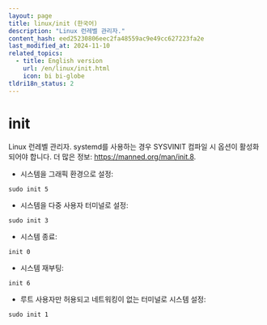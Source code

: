 ```yaml
---
layout: page
title: linux/init (한국어)
description: "Linux 런레벨 관리자."
content_hash: eed25230806eec2fa48559ac9e49cc627223fa2e
last_modified_at: 2024-11-10
related_topics:
  - title: English version
    url: /en/linux/init.html
    icon: bi bi-globe
tldri18n_status: 2
---
```

# init

Linux 런레벨 관리자.
systemd를 사용하는 경우 SYSVINIT 컴파일 시 옵션이 활성화되어야 합니다.
더 많은 정보: <https://manned.org/man/init.8>.

- 시스템을 그래픽 환경으로 설정:

`sudo init 5`

- 시스템을 다중 사용자 터미널로 설정:

`sudo init 3`

- 시스템 종료:

`init 0`

- 시스템 재부팅:

`init 6`

- 루트 사용자만 허용되고 네트워킹이 없는 터미널로 시스템 설정:

`sudo init 1`
